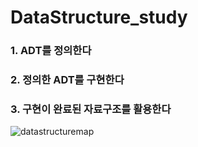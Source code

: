 # DataStructure_study

### 1. ADT를 정의한다
### 2. 정의한 ADT를 구현한다
### 3. 구현이 완료된 자료구조를 활용한다



![datastructuremap](https://user-images.githubusercontent.com/59442344/110395656-dc636400-80b1-11eb-99af-ed698e0eecb6.jpg)
